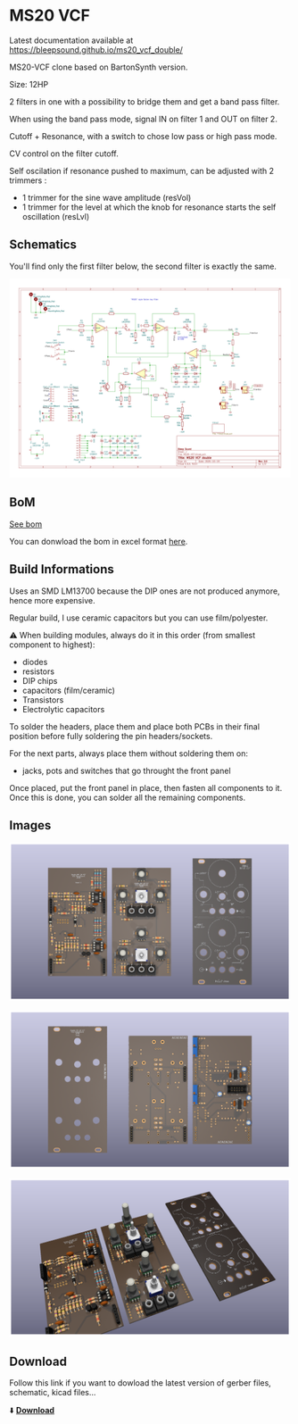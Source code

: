 # MS20 VCF

Latest documentation available at https://bleepsound.github.io/ms20_vcf_double/

MS20-VCF clone based on BartonSynth version.

Size: 12HP

2 filters in one with a possibility to bridge them and get a band pass filter.

When using the band pass mode, signal IN on filter 1 and OUT on filter 2.

Cutoff + Resonance, with a switch to chose low pass or high pass mode.

CV control on the filter cutoff.

Self oscilation if resonance pushed to maximum, can be adjusted with 2 trimmers :

- 1 trimmer for the sine wave amplitude (resVol)
- 1 trimmer for the level at which the knob for resonance starts the self oscillation (resLvl)



## Schematics

You'll find only the first filter below, the second filter is exactly the same.

![double MS20-VCF schematic](documentation/image/MS20-VCF--Schematic.svg)

## BoM

[See bom](documentation/bom/MS20-VCF_V1.4--iBoM.html)

You can donwload the bom in excel format [here](https://github.com/BleepSound/ms20-vcf-double/releases/download/V1.4/MS20-VCF_V1.4--BoM.xlsx).

## Build Informations

Uses an SMD LM13700 because the DIP ones are not produced anymore, hence more expensive.

Regular build, I use ceramic capacitors but you can use film/polyester.

:warning: When building modules, always do it in this order (from smallest component to highest):
- diodes
- resistors
- DIP chips
- capacitors (film/ceramic)
- Transistors
- Electrolytic capacitors

To solder the headers, place them and place both PCBs in their final position before fully soldering the pin headers/sockets.

For the next parts, always place them without soldering them on: 
- jacks, pots and switches that go throught the front panel

Once placed, put the front panel in place, then fasten all components to it. Once this is done, you can solder all the remaining components.

## Images

![3D single MS20-VCF(front)](documentation/image/MS20-VCF-3D_top.png)

![3D single MS20-VCF(back)](documentation/image/MS20-VCF-3D_bottom.png)

![3D single MS20-VCF(iso)](documentation/image/MS20-VCF-3D_top30deg.png)

## Download

Follow this link if you want to dowload the latest version of gerber files, schematic, kicad files...

:arrow_down: [**Download**](https://github.com/BleepSound/ms20-vcf-double/releases)